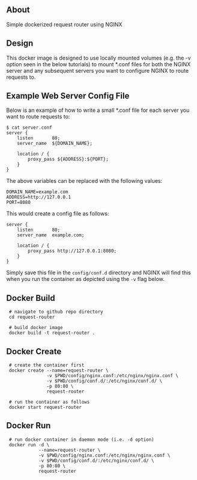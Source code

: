 ## About
Simple dockerized request router using NGINX

## Design
This docker image is designed to use locally mounted volumes (e.g. the -v option seen in the below
tutorials) to mount *.conf files for both the NGINX server and any subsequent servers you want to
configure NGINX to route requests to.

## Example Web Server Config File
Below is an example of how to write a small *.conf file for each server you want to route requests
to:

```
$ cat server.conf
server {
    listen       80;
    server_name  ${DOMAIN_NAME};

    location / {
        proxy_pass ${ADDRESS}:${PORT};
    }
}
```
The above variables can be replaced with the following values:
```
DOMAIN_NAME=example.com
ADDRESS=http://127.0.0.1
PORT=8080
```
This would create a config file as follows:
```
server {
    listen       80;
    server_name  example.com;

    location / {
        proxy_pass http://127.0.0.1:8080;
    }
}
```
Simply save this file in the `config/conf.d` directory and NGINX will find this when you run the 
container as depicted using the `-v` flag below.

## Docker Build
```
 # navigate to github repo directory
 cd request-router

 # build docker image
 docker build -t request-router .
```

## Docker Create
```
 # create the container first
 docker create --name=request-router \
               -v $PWD/config/nginx.conf:/etc/nginx/nginx.conf \
               -v $PWD/config/conf.d/:/etc/nginx/conf.d/ \
               -p 80:80 \
               request-router

 # run the container as follows
 docker start request-router
```

## Docker Run
```
 # run docker container in daemon mode (i.e. -d option)
 docker run -d \
            --name=request-router \
            -v $PWD/config/nginx.conf:/etc/nginx/nginx.conf \
            -v $PWD/config/conf.d/:/etc/nginx/conf.d/ \
            -p 80:80 \
            request-router
```
